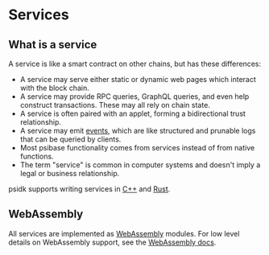 # Services

## What is a service

A service is like a smart contract on other chains, but has these differences:

- A service may serve either static or dynamic web pages which interact with the block chain.
- A service may provide RPC queries, GraphQL queries, and even help construct transactions. These may all rely on chain state.
- A service is often paired with an applet, forming a bidirectional trust relationship.
- A service may emit [events](events.md), which are like structured and prunable logs that can be queried by clients.
- Most psibase functionality comes from services instead of from native functions.
- The term "service" is common in computer systems and doesn't imply a legal or business relationship.

psidk supports writing services in [C++](cpp-service/basic/) and [Rust](rust-service/basic/).

## WebAssembly

All services are implemented as [WebAssembly](https://webassembly.org/) modules. For low level details on WebAssembly support, see the [WebAssembly docs](./webassembly.md).
